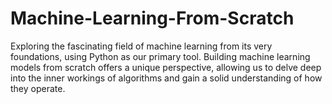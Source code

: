 # Machine-Learning-From-Scratch
Exploring the fascinating field of machine learning from its very foundations, using Python as our primary tool. Building machine learning models from scratch offers a unique perspective, allowing us to delve deep into the inner workings of algorithms and gain a solid understanding of how they operate.
